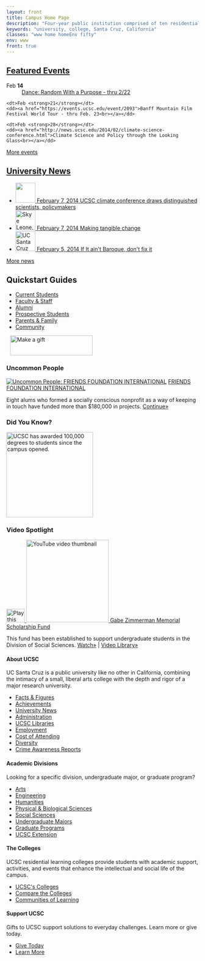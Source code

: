 ```yaml
---
layout: front
title: Campus Home Page
description: "Four-year public institution comprised of ten residential college communities nestled in the redwood forests and meadows overlooking central California's Monterey Bay."
keywords: "university, college, Santa Cruz, California"
classes: "www home homeEnv fifty"
env: www
front: true
---
```


<div class="row three combined light">

<div class="wrap">
<div id="events">
  <h2 class="block-header"><a href="https://events.ucsc.edu">Featured <span>Events</span></a></h2>
  <dl>
    <dt>Feb <strong>14</strong></dt>
    <dd><a href="https://events.ucsc.edu/event/2154">Dance: Random With a Purpose - thru 2/22<br></a></dd>
    
    <dt>Feb <strong>21</strong></dt>
    <dd><a href="https://events.ucsc.edu/event/2093">Banff Mountain Film Festival World Tour - thru Feb. 23<br></a></dd>
    
    <dt>Feb <strong>28</strong></dt>
    <dd><a href="http://news.ucsc.edu/2014/02/climate-science-conference.html">Climate Science and Policy through the Looking Glass<br></a></dd>      
  </dl>

  <p><a class="more" href="https://events.ucsc.edu" title="More campus events">More events</a></p>
</div>
</div>

<div class="wrap">
<div id="news" class="news">
  <h2 class="block-header"><a class="headline" href="http://news.ucsc.edu">University <span>News</span></a></h2>
  
  <ul>
    <li>
      <a href="http://news.ucsc.edu/2014/02/climate-science-conference.html">
        <span class="thumbnail">
          <img alt="" class="fltlft" height="52px" src="http://news.ucsc.edu/2014/02/images/hands-on-globe-80.jpg">
        </span>
          <span class="date">February 7, 2014</span>
          <span class="headline">UCSC climate conference draws distinguished scientists, policymakers</span>
      </a>
    </li>
    <li>
      <a href="http://news.ucsc.edu/2014/02/friends-foundation-international.html">
        <span class="thumbnail"><img alt="Skye Leone, Michael Freund, and Dean Alper" class="fltlft" height="52px" src="http://news.ucsc.edu/2014/02/images/skye-michael-dean thumb.jpg"></span>
        <span class="date">February 7, 2014</span>
        <span class="headline">Making tangible change</span></a>
    </li>
    <li>
      <a href="http://news.ucsc.edu/2014/02/baroque-burman-hall.html">
      <span class ="thumbnail"><img alt="UC Santa Cruz music professor Linda Burman-Hall" height="52px" src="http://news.ucsc.edu/2014/02/images/Burman-Hall-thumb.jpg"></span>
      <span class="date">February 5, 2014</span>
      <span class="headline">If It ain't Baroque, don't fix it</span></a>
    </li>
  </ul>

  <p><a class="more" href="http://news.ucsc.edu" title="More UCSC news stories">More news</a></p>
</div>
</div>

<div class="wrap">
<div id="quickstart">
<h2 class="block-header">Quickstart <span>Guides</span></h2>
<ul>
  <li><a href="http://studentservices.ucsc.edu">Current Students</a></li>
  <li><a href="quickstart/faculty-staff/index.html">Faculty &amp; Staff</a></li>
  <li><a href="http://alumni.ucsc.edu">Alumni</a></li>
  <li><a href="quickstart/prospective-students/index.html">Prospective Students</a></li>
  <li><a href="quickstart/family/index.html">Parents &amp; Family</a></li>
  <li><a href="quickstart/community/index.html">Community</a></li>
</ul>

<div class="event-badge" style="margin-top:10px;padding-left:10px;">
<a href="https://secure.imodules.com/s/1069/index-2-column.aspx?sid=1069&amp;gid=1&amp;pgid=761&amp;cid=1722&amp;utm_source=homepage&amp;utm_medium=button&amp;utm_campaign=giving"><img alt="Make a gift" height="52" src="http://www.ucsc.edu/images/banners/makeagift_red.png" width="216"></a>
</div>

</div>
</div>
</div>

<div class="row three separate dark">
<div class="wrap">
<div id="profile" class="block profile-block">
  <h3 class="block-header">Uncommon <span>People</span></h3>
  <div class="inner">
    <a href="http://news.ucsc.edu/2014/02/friends-foundation-international.html" title="Read more about FRIENDS FOUNDATION INTERNATIONAL">
      <img alt="Uncommon People: FRIENDS FOUNDATION INTERNATIONAL" src="http://news.ucsc.edu/2014/02/images/skye-michael-dean-216.jpg"></a>
      <a class="upTitle" href="http://news.ucsc.edu/2014/02/friends-foundation-international.html" title="Read more about FRIENDS FOUNDATION INTERNATIONAL">FRIENDS FOUNDATION INTERNATIONAL</a>
      <p>Eight alums who formed a socially conscious nonprofit as a way of keeping in touch have funded more than $180,000 in projects.  <a class="continu" href="http://news.ucsc.edu/2014/02/friends-foundation-international.html" title="Read more about FRIENDS FOUNDATION INTERNATIONAL"> Continue&#187;</a>
      </p>
    </div>
  </div>
</div>

<div class="wrap">
  <div id="know" class="block factoid-block">
    <h3 class="block-header">Did You <span>Know?</span></h3>
    <div class="inner">
      <img alt="UCSC has awarded 100,000 degrees to students since the campus opened." height="223" src="http://www.ucsc.edu/images/thought-provoking/100000-degrees.gif" width="227">
    </div>
  </div>
</div>

<div class="wrap last">
  <div id="video" class="block video-block">
    <h3 class="block-header">Video <span>Spotlight</span></h3>
    <div class="inner">
      <a class="fb thumb_link" href="https://www.youtube.com/watch?v=8HseIlmFKIE" title="Watch this video about Gabe Zimmerman Memorial Scholarship Fund">
        <img alt="Play this video" class="play-button" height="35" src="http://static.ucsc.edu/images/play_btn.png" width="48">
        <img alt="YouTube video thumbnail" src="http://news.ucsc.edu/video/images/gabe-zimmer-funding.jpg" width="216">
      </a>
      <a class="fb upTitle" href="https://www.youtube.com/watch?v=8HseIlmFKIE" title="Watch this video about Gabe Zimmerman Memorial Scholarship Fund">Gabe Zimmerman Memorial Scholarship Fund</a>
      <p>This fund has been established to support undergraduate students in the Division of Social Sciences.&#160;<a class="fb continu" href="https://www.youtube.com/watch?v=8HseIlmFKIE" title="Watch this video about Gabe Zimmerman Memorial Scholarship Fund">Watch&#187;</a> | <a class="fb continu" href="http://news.ucsc.edu/video/index.html" title="Video Library">Video Library&#187;</a></p>
    </div>
  </div>
</div>

</div>

<div class="row four clear">
<div class="wrap">
<h4>About <span>UCSC</span></h4>
<p>UC Santa Cruz is a public university like no other in California, combining the intimacy of a small, liberal arts college with the depth and rigor of a major research university.</p>
<ul>
  <li><a href="about/facts-figures.html">Facts &amp; Figures</a></li>
  <li><a href="about/achievements/index.html">Achievements</a></li>
  <li><a href="http://news.ucsc.edu/">University News</a></li>
  <li><a href="about/administration.html">Administration</a></li>
  <li><a href="http://library.ucsc.edu/">UCSC Libraries</a></li>
  <li><a href="http://www1.ucsc.edu/about/employment.asp">Employment</a></li>
  <li><a href="fees-cost/index.html">Cost of Attending</a></li>
  <li><a href="http://diversity.ucsc.edu">Diversity</a></li>
  <li><a href="about/crime-stats/index.html">Crime Awareness Reports</a></li>
</ul>
</div>

<div class="wrap">
<h4>Academic <span>Divisions</span></h4>
<p>Looking for a specific division, undergraduate major, or graduate program?</p>
<ul>
  <li><a href="http://arts.ucsc.edu">Arts</a></li>
  <li><a href="http://soe.ucsc.edu/">Engineering</a></li>
  <li><a href="http://humanities.ucsc.edu/">Humanities</a></li>
  <li><a href="http://pbsci.ucsc.edu/">Physical &amp; Biological Sciences</a></li>
  <li><a href="http://socialsciences.ucsc.edu/">Social Sciences</a></li>
  <li><a href="https://admissions.sa.ucsc.edu/discover/majors/index.cfm">Undergraduate Majors</a></li>
  <li><a href="http://graddiv.ucsc.edu/">Graduate Programs</a></li>
  <li><a href="http://www.ucsc-extension.edu/">UCSC Extension</a></li>
</ul>
</div>

<div class="wrap">
<h4>The <span>Colleges</span></h4>
<p>UCSC residential learning colleges provide students with academic support, activities, and events that enhance the intellectual and social life of the campus.</p>
<ul>
<li><a href="campus/colleges.html">UCSC's Colleges</a></li>
<li><a href="http://registrar.ucsc.edu/catalog/campus-life/index.html">Compare the Colleges</a></li>
<li><a href="http://admissions.ucsc.edu/publications/Communities-of-Learning-2013-14-web.pdf">Communities of Learning</a></li>
</ul>
</div>

<div class="wrap last">
<h4>Support <span>UCSC</span></h4>
<p>Gifts to UCSC support solutions to everyday challenges. Learn more or give today.</p>
<ul>
<li><a href="https://secure.imodules.com/s/1069/index-2-column.aspx?sid=1069&amp;gid=1&amp;pgid=761&amp;cid=1722">Give Today</a></li>
<li><a href="http://giving.ucsc.edu/index.html">Learn More</a></li>
</ul>
</div>

</div>

